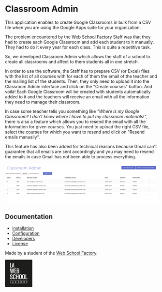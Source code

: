 # Classroom Admin

This application enables to create Google Classrooms in bulk from a CSV file when you are using the Google Apps suite for your organization.

The problem encountered by the [Web School Factory](https://www.webschoolfactory.fr/) Staff was that they had to create
each Google Classroom and add each student to it manually. They had to do it every year for each class. This is quite a repetitive task.

So, we developed Classroom Admin which allows the staff of a school to create all classrooms and affect to them students all in one stretch.

In order to use the software, the Staff has to prepare CSV (or Excel) files with the list of all courses
with for each of them the email of the teacher and the mailing list of the students.
Then, they only need to upload it into the Classroom Admin interface and click on the "Create courses" button. And voilà! Each Google Classroom will be created with students automatically added to it and the teachers will receive an email with all the information they need to manage their classroom.

In case some teacher tells you something like *"Where is my Google Classroom? I don't know where I have to put my classroom materials!"*, there is also a feature which allows you to resend the email with all the information for given courses. You just need to upload the right CSV file, select the courses for which you want to resend and click on "Resend emails manually".

This feature has also been added for technical reasons because Gmail can't guarantee that all emails are sent accordingly and you may need to resend the emails in case Gmail has not been able to process everything.

![Classroom Admin Screenshot](classroom_admin_screenshot.png)

## Documentation

- [Installation](docs/INSTALLATION.md)
- [Configuration](docs/CONFIGURATION.md)
- [Developers](docs/DEVELOPERS.md)
- [License](LICENSE.md)

Made by a student of the [Web School Factory](https://www.webschoolfactory.fr/).

[!["Web School Factory"](webschoolfactory_0.png)](https://www.webschoolfactory.fr/)

